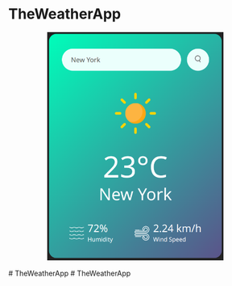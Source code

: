 # TheWeatherApp

<p align="center">
  <img src="./weather-app-img/images/screenshot.png" width="350" title="Screen Shot">
</p># TheWeatherApp
# TheWeatherApp
